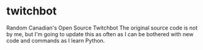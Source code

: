 # twitchbot
Random Canadian's Open Source Twitchbot
The original source code is not by me, but I'm going to update this as often as I can be bothered
with new code and commands as I learn Python.
